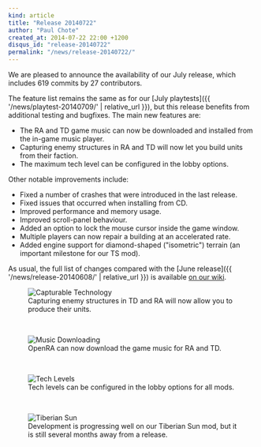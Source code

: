 ```yaml
---
kind: article
title: "Release 20140722"
author: "Paul Chote"
created_at: 2014-07-22 22:00 +1200
disqus_id: "release-20140722"
permalink: "/news/release-20140722/"
---
```


We are pleased to announce the availability of our July release, which includes 619 commits by 27 contributors.

The feature list remains the same as for our [July playtests]({{ '/news/playtest-20140709/' | relative_url }}), but this release benefits from additional testing and bugfixes.  The main new features are:

- The RA and TD game music can now be downloaded and installed from the in-game music player.
- Capturing enemy structures in RA and TD will now let you build units from their faction.
- The maximum tech level can be configured in the lobby options.

Other notable improvements include:

- Fixed a number of crashes that were introduced in the last release.
- Fixed issues that occurred when installing from CD.
- Improved performance and memory usage.
- Improved scroll-panel behaviour.
- Added an option to lock the mouse cursor inside the game window.
- Multiple players can now repair a building at an accelerated rate.
- Added engine support for diamond-shaped ("isometric") terrain (an important milestone for our TS mod).

As usual, the full list of changes compared with the [June release]({{ '/news/release-20140608/' | relative_url }}) is available [on our wiki](https://wiki.openra.net/Changelog/fd6c8a4874957018ea2440290c356cfe2b060735).

<figure>
  <img src="{{ '/images/news/20140722-capturetech.png' | relative_url }}" loading="lazy" alt="Capturable Technology" />
  <figcaption>Capturing enemy structures in TD and RA will now allow you to produce their units.</figcaption>
</figure>
<br />
<figure>
  <img src="{{ '/images/news/20140722-musicdownload.png' | relative_url }}" loading="lazy" alt="Music Downloading" />
  <figcaption>OpenRA can now download the game music for RA and TD.</figcaption>
</figure>
<br />
<figure>
  <img src="{{ '/images/news/20140722-techlevels.png' | relative_url }}" loading="lazy" alt="Tech Levels" />
  <figcaption>Tech levels can be configured in the lobby options for all mods.</figcaption>
</figure>
<br />
<figure>
  <img src="{{ '/images/news/20140709-tibsun.png' | relative_url }}" loading="lazy" alt="Tiberian Sun" />
  <figcaption>Development is progressing well on our Tiberian Sun mod, but it is still several months away from a release.</figcaption>
</figure>
